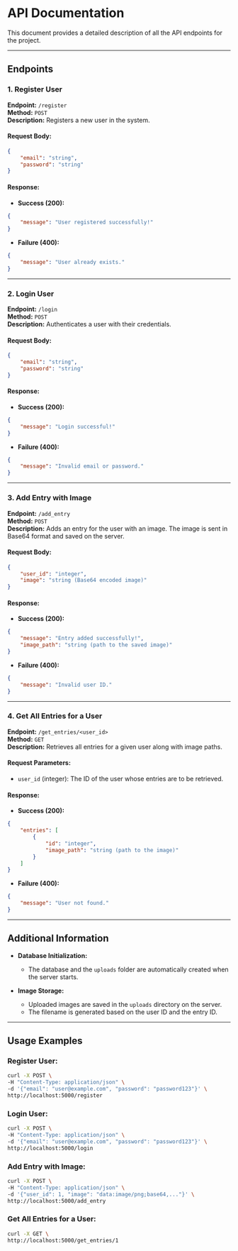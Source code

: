 # API Documentation

This document provides a detailed description of all the API endpoints for the project.

---

## **Endpoints**

### **1. Register User**
**Endpoint:** `/register`  
**Method:** `POST`  
**Description:** Registers a new user in the system.

#### Request Body:
```json
{
    "email": "string",
    "password": "string"
}
```

#### Response:
- **Success (200):**
```json
{
    "message": "User registered successfully!"
}
```
- **Failure (400):**
```json
{
    "message": "User already exists."
}
```

---

### **2. Login User**
**Endpoint:** `/login`  
**Method:** `POST`  
**Description:** Authenticates a user with their credentials.

#### Request Body:
```json
{
    "email": "string",
    "password": "string"
}
```

#### Response:
- **Success (200):**
```json
{
    "message": "Login successful!"
}
```
- **Failure (400):**
```json
{
    "message": "Invalid email or password."
}
```

---

### **3. Add Entry with Image**
**Endpoint:** `/add_entry`  
**Method:** `POST`  
**Description:** Adds an entry for the user with an image. The image is sent in Base64 format and saved on the server.

#### Request Body:
```json
{
    "user_id": "integer",
    "image": "string (Base64 encoded image)"
}
```

#### Response:
- **Success (200):**
```json
{
    "message": "Entry added successfully!",
    "image_path": "string (path to the saved image)"
}
```
- **Failure (400):**
```json
{
    "message": "Invalid user ID."
}
```

---

### **4. Get All Entries for a User**
**Endpoint:** `/get_entries/<user_id>`  
**Method:** `GET`  
**Description:** Retrieves all entries for a given user along with image paths.

#### Request Parameters:
- `user_id` (integer): The ID of the user whose entries are to be retrieved.

#### Response:
- **Success (200):**
```json
{
    "entries": [
        {
            "id": "integer",
            "image_path": "string (path to the image)"
        }
    ]
}
```
- **Failure (400):**
```json
{
    "message": "User not found."
}
```

---

## **Additional Information**

- **Database Initialization:**
  - The database and the `uploads` folder are automatically created when the server starts.

- **Image Storage:**
  - Uploaded images are saved in the `uploads` directory on the server.
  - The filename is generated based on the user ID and the entry ID.

---

## **Usage Examples**

### Register User:
```bash
curl -X POST \
-H "Content-Type: application/json" \
-d '{"email": "user@example.com", "password": "password123"}' \
http://localhost:5000/register
```

### Login User:
```bash
curl -X POST \
-H "Content-Type: application/json" \
-d '{"email": "user@example.com", "password": "password123"}' \
http://localhost:5000/login
```

### Add Entry with Image:
```bash
curl -X POST \
-H "Content-Type: application/json" \
-d '{"user_id": 1, "image": "data:image/png;base64,..."}' \
http://localhost:5000/add_entry
```

### Get All Entries for a User:
```bash
curl -X GET \
http://localhost:5000/get_entries/1
```

